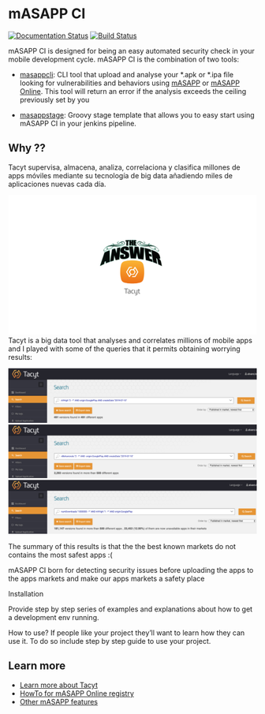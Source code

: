 # mASAPP CI 
[![Documentation Status](https://readthedocs.org/projects/masappci/badge/?version=master)](https://masappci.readthedocs.io/en/master/?badge=master) [![Build Status](https://travis-ci.org/alopezna5/mASAPP_CI.svg?branch=minor_improvements)](https://travis-ci.org/alopezna5/mASAPP_CI)


mASAPP CI is designed for being an easy automated security check in your mobile development cycle.
mASAPP CI is the combination of two tools:
 
 * [masappcli](docs/source/index.rst): CLI tool that upload and analyse your *.apk or *.ipa file looking for vulnerabilities and behaviors using 
 [mASAPP](https://www.elevenpaths.com/es/tecnologia/masapp/index.html) or 
 [mASAPP Online](https://www.elevenpaths.com/es/tecnologia/masapp-online/index.html).
 This tool will return an error if the analysis exceeds the ceiling previously set by you
    
 * [masappstage](masappstage/README.md): Groovy stage template that allows you to easy start using mASAPP CI in your jenkins 
 pipeline.


## Why ??
Tacyt supervisa, almacena, analiza, correlaciona y clasifica millones de apps
móviles mediante su tecnología de big data añadiendo miles de aplicaciones nuevas cada día.

[![Foo](readme_resources/tacyt_is_the_answer.png)](https://tacyt.elevenpaths.com/)
Tacyt is a big data tool that analyses and correlates millions of mobile apps and I played with some of the queries that
it permits obtaining worrying results:

[![Foo](readme_resources/vulnerabilities_tacyt.png)](https://tacyt.elevenpaths.com/)
[![Foo](readme_resources/behaviors_tacyt.png)](https://tacyt.elevenpaths.com/)
[![Foo](readme_resources/high_vulns_with_a_lot_of_download.png)](https://tacyt.elevenpaths.com/)

The summary of this results is that the the best known markets do not contains the most safest apps :(  


mASAPP CI born for detecting security issues before uploading the apps to the apps markets and make our apps markets a safety place
 

Installation

Provide step by step series of examples and explanations about how to get a development env running.

How to use?
If people like your project they’ll want to learn how they can use it. To do so include step by step guide to use your project.



## Learn more

* [Learn more about Tacyt](https://www.youtube.com/watch?v=dg4-y5DPnMg)
* [HowTo for mASAPP Online registry](https://www.youtube.com/watch?v=WatthF8tVwA)
* [Other mASAPP features](https://www.youtube.com/watch?v=aclSLbqoVxg) 
